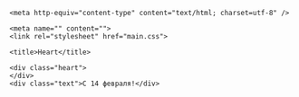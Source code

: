 <!DOCTYPE html>

<html>

  <head>

    <meta http-equiv="content-type" content="text/html; charset=utf-8" />

    <meta name="" content="">
    <link rel="stylesheet" href="main.css">

    <title>Heart</title>

  </head>

  <body>

    <div class="heart">
    </div>
    <div class="text">C 14 февраля!</div>

  </body>

</html>
